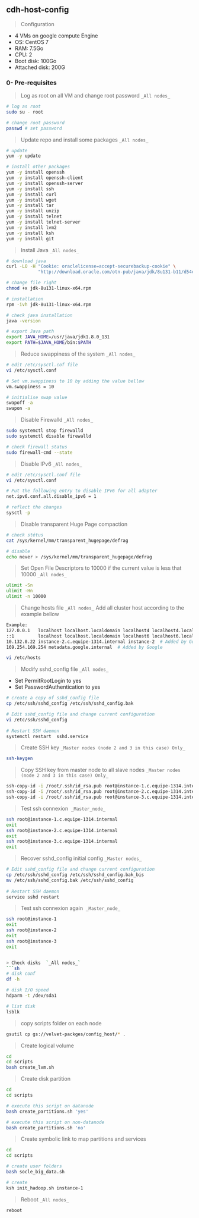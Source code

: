 ## cdh-host-config

> Configuration
- 4 VMs on google compute Engine
- OS: CentOS 7
- RAM: 7.5Go
- CPU: 2
- Boot disk: 100Go
- Attached disk: 200G


### 0- Pre-requisites  
> Log as root on all VM and change root password `_All nodes_`  
```sh 
# log as root
sudo su - root

# change root password
passwd # set password
``` 

> Update repo and install some packages `_All nodes_`  
```sh  
# update
yum -y update

# install other packages
yum -y install openssh
yum -y install openssh-client
yum -y install openssh-server
yum -y install ssh 
yum -y install curl 
yum -y install wget 
yum -y install tar 
yum -y install unzip 
yum -y install telnet 
yum -y install telnet-server
yum -y install lvm2
yum -y install ksh
yum -y install git
```

> Install Java `_All nodes_`
```sh
# download java
curl -LO -H "Cookie: oraclelicense=accept-securebackup-cookie" \
            "http://download.oracle.com/otn-pub/java/jdk/8u131-b11/d54c1d3a095b4ff2b6607d096fa80163/jdk-8u131-linux-x64.rpm"

# change file right
chmod +x jdk-8u131-linux-x64.rpm

# installation
rpm -ivh jdk-8u131-linux-x64.rpm

# check java installation
java -version

# export Java path
export JAVA_HOME=/usr/java/jdk1.8.0_131
export PATH=$JAVA_HOME/bin:$PATH  
``` 

> Reduce swappiness of the system `_All nodes_` 
```sh
# edit /etc/sysctl.cof file
vi /etc/sysctl.conf

# Set vm.swappiness to 10 by adding the value bellow
vm.swappiness = 10

# initialise swap value
swapoff -a
swapon -a
``` 

> Disable Firewalld `_All nodes_` 
```sh
sudo systemctl stop firewalld
sudo systemctl disable firewalld

# check firewall status
sudo firewall-cmd --state
```

> Disable IPv6 `_All nodes_` 
```sh
# edit /etc/sysctl.conf file
vi /etc/sysctl.conf

# Put the following entry to disable IPv6 for all adapter
net.ipv6.conf.all.disable_ipv6 = 1

# reflect the changes
sysctl -p
``` 

> Disable transparent Huge Page compaction  
```sh
# check stétus
cat /sys/kernel/mm/transparent_hugepage/defrag

# disable
echo never > /sys/kernel/mm/transparent_hugepage/defrag
``` 

> Set Open File Descriptors to 10000 if the current value is less that 10000 `_All nodes_`  
```sh
ulimit -Sn
ulimit -Hn
ulimit -n 10000
```

> Change hosts file `_All nodes_`
  Add all cluster host according to the example bellow
```sh
Example:
127.0.0.1   localhost localhost.localdomain localhost4 localhost4.localdomain4
::1         localhost localhost.localdomain localhost6 localhost6.localdomain6
10.132.0.22 instance-2.c.equipe-1314.internal instance-2  # Added by Google
169.254.169.254 metadata.google.internal  # Added by Google 
```

```sh  
vi /etc/hosts
``` 

> Modify sshd_config file `_All nodes_`
- Set PermitRootLogin to yes
- Set PasswordAuthentication to yes
```sh
# create a copy of sshd_config file
cp /etc/ssh/sshd_config /etc/ssh/sshd_config.bak

# Edit sshd_config file and change current configuration
vi /etc/ssh/sshd_config
  
# Restart SSH daemon
systemctl restart  sshd.service
```

> Create SSH key `_Master nodes (node 2 and 3 in this case) Only_`

```sh
ssh-keygen
```

> Copy SSH key from master node to all slave nodes `_Master nodes (node 2 and 3 in this case) Only_`

```sh
ssh-copy-id -i /root/.ssh/id_rsa.pub root@instance-1.c.equipe-1314.internal
ssh-copy-id -i /root/.ssh/id_rsa.pub root@instance-2.c.equipe-1314.internal
ssh-copy-id -i /root/.ssh/id_rsa.pub root@instance-3.c.equipe-1314.internal
```

> Test ssh connexion  `_Master_node_`
```sh
ssh root@instance-1.c.equipe-1314.internal
exit
ssh root@instance-2.c.equipe-1314.internal
exit
ssh root@instance-3.c.equipe-1314.internal
exit
``` 

> Recover sshd_config initial config `_Master nodes_`
```sh
# Edit sshd_config file and change current configuration
cp /etc/ssh/sshd_config /etc/ssh/sshd_config.bak_bis
mv /etc/ssh/sshd_config.bak /etc/ssh/sshd_config
  
# Restart SSH daemon
service sshd restart
```

> Test ssh connexion again  `_Master_node_`
```sh
ssh root@instance-1
exit
ssh root@instance-2
exit
ssh root@instance-3
exit


> Check disks  `_All nodes_`  
```sh  
# disk conf
df -h

# disk I/O speed
hdparm -t /dev/sda1

# list disk
lsblk
``` 

> copy scripts folder on each node  
```sh
gsutil cp gs://velvet-packges/config_host/* .
```

> Create logical volume  
```sh
cd
cd scripts
bash create_lvm.sh
``` 

> Create disk partition  
```sh
cd
cd scripts

# execute this script on datanode
bash create_partitions.sh 'yes'

# execute this script on non-datanode
bash create_partitions.sh 'no'
 ``` 
 
> Create symbolic link to map partitions and services
```sh
cd
cd scripts

# create user folders
bash socle_big_data.sh

# create 
ksh init_hadoop.sh instance-1
``` 

> Reboot `_All nodes_`   
```sh  
reboot
``` 
